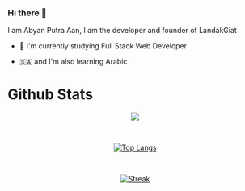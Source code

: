 ### Hi there 👋

I am Abyan Putra Aan, I am the developer and founder of LandakGiat

- 📖 I'm currently studying Full Stack Web Developer

- 🇸🇦 and I'm also learning Arabic

# Github Stats
<div align="center">
<p><img src="https://github-readme-stats.vercel.app/api?username=LandakGiat&show_icons=true&count_private=true&hide_border=true&theme=cobalt2" align="center" /></div></p>

<br/>

<div align="center">
<p><a href="https://github.com/LandakGiat"><img src="https://streak-stats.demolab.com?user=LandakGiat&theme=cobalt2&hide_border=true&mode=weekly)](https://git.io/streak-stats" alt="Top Langs" /></p></div>

<br/>

<div align="center">
<p><img align="center" src="https://streak-stats.demolab.com?user=LandakGiat&theme=cobalt2&hide_border=true&mode=weekly" alt="Streak" /></p></div>
